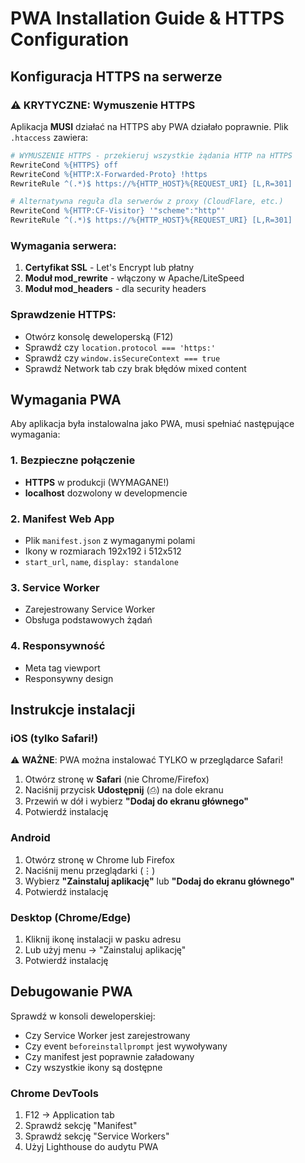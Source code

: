 # PWA Installation Guide & HTTPS Configuration

## Konfiguracja HTTPS na serwerze

### ⚠️ KRYTYCZNE: Wymuszenie HTTPS

Aplikacja **MUSI** działać na HTTPS aby PWA działało poprawnie. Plik `.htaccess` zawiera:

```apache
# WYMUSZENIE HTTPS - przekieruj wszystkie żądania HTTP na HTTPS
RewriteCond %{HTTPS} off
RewriteCond %{HTTP:X-Forwarded-Proto} !https
RewriteRule ^(.*)$ https://%{HTTP_HOST}%{REQUEST_URI} [L,R=301]

# Alternatywna reguła dla serwerów z proxy (CloudFlare, etc.)
RewriteCond %{HTTP:CF-Visitor} '"scheme":"http"'
RewriteRule ^(.*)$ https://%{HTTP_HOST}%{REQUEST_URI} [L,R=301]
```

### Wymagania serwera:
1. **Certyfikat SSL** - Let's Encrypt lub płatny
2. **Moduł mod_rewrite** - włączony w Apache/LiteSpeed
3. **Moduł mod_headers** - dla security headers

### Sprawdzenie HTTPS:
- Otwórz konsolę deweloperską (F12)
- Sprawdź czy `location.protocol === 'https:'`
- Sprawdź czy `window.isSecureContext === true`
- Sprawdź Network tab czy brak błędów mixed content

## Wymagania PWA

Aby aplikacja była instalowalna jako PWA, musi spełniać następujące wymagania:

### 1. Bezpieczne połączenie
- **HTTPS** w produkcji (WYMAGANE!)
- **localhost** dozwolony w developmencie

### 2. Manifest Web App
- Plik `manifest.json` z wymaganymi polami
- Ikony w rozmiarach 192x192 i 512x512
- `start_url`, `name`, `display: standalone`

### 3. Service Worker
- Zarejestrowany Service Worker
- Obsługa podstawowych żądań

### 4. Responsywność
- Meta tag viewport
- Responsywny design

## Instrukcje instalacji

### iOS (tylko Safari!)
⚠️ **WAŻNE**: PWA można instalować TYLKO w przeglądarce Safari!

1. Otwórz stronę w **Safari** (nie Chrome/Firefox)
2. Naciśnij przycisk **Udostępnij** (⎙) na dole ekranu
3. Przewiń w dół i wybierz **"Dodaj do ekranu głównego"**
4. Potwierdź instalację

### Android
1. Otwórz stronę w Chrome lub Firefox
2. Naciśnij menu przeglądarki (⋮)
3. Wybierz **"Zainstaluj aplikację"** lub **"Dodaj do ekranu głównego"**
4. Potwierdź instalację

### Desktop (Chrome/Edge)
1. Kliknij ikonę instalacji w pasku adresu
2. Lub użyj menu → "Zainstaluj aplikację"
3. Potwierdź instalację

## Debugowanie PWA

Sprawdź w konsoli deweloperskiej:
- Czy Service Worker jest zarejestrowany
- Czy event `beforeinstallprompt` jest wywoływany
- Czy manifest jest poprawnie załadowany
- Czy wszystkie ikony są dostępne

### Chrome DevTools
1. F12 → Application tab
2. Sprawdź sekcję "Manifest"
3. Sprawdź sekcję "Service Workers"
4. Użyj Lighthouse do audytu PWA